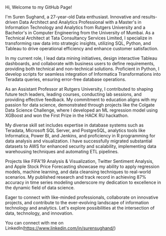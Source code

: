 Hi, Welcome to my GitHub Page!

I'm Suren Sughand, a 27-year-old Data enthusiast. Innovative and results-driven Data Architect and Analytics Professional with a Master's in Information Technology and Analytics from Rutgers University and a Bachelor's in Computer Engineering from the University of Mumbai. As a Technical Architect at Tata Consultancy Services Limited, I specialize in transforming raw data into strategic insights, utilizing SQL, Python, and Tableau to drive operational efficiency and enhance customer satisfaction.

In my current role, I lead data mining initiatives, design interactive Tableau dashboards, and collaborate with business users to define requirements, providing both technical and non-technical solutions. Proficient in Python, I develop scripts for seamless integration of Informatica Transformations into Teradata queries, ensuring error-free database operations.

As an Assistant Professor at Rutgers University, I contributed to shaping future tech leaders, leading courses, conducting lab sessions, and providing effective feedback. My commitment to education aligns with my passion for data science, demonstrated through projects like the Colgate Data Science Challenge, where I developed an ML regression model using XGBoost and won the First Prize in the HACK RU hackathon.

My diverse skill set includes expertise in database systems such as Teradata, Microsoft SQL Server, and PostgreSQL, analytics tools like Informatica, Power BI, and Jenkins, and proficiency in R programming for data analysis and visualization. I have successfully migrated substantial datasets to AWS for enhanced security and scalability, implementing data warehousing techniques and automating ETL pipelines.

Projects like FIFA'19 Analysis & Visualization, Twitter Sentiment Analysis, and Apple Stock Price Forecasting showcase my ability to apply regression models, machine learning, and data cleansing techniques to real-world scenarios. My published research and track record in achieving 87% accuracy in time series modeling underscore my dedication to excellence in the dynamic field of data science.

Eager to connect with like-minded professionals, collaborate on innovative projects, and contribute to the ever-evolving landscape of information technology and analytics. Let's explore possibilities at the intersection of data, technology, and innovation.

You can connect with me on LinkedIn(https://www.linkedin.com/in/surensughand/)
